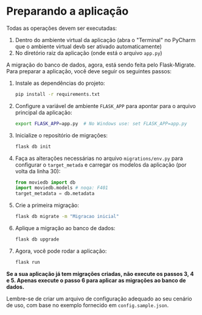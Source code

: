 # Preparando a aplicação

Todas as operações devem ser executadas:
1. Dentro do ambiente virtual da aplicação (abra o "Terminal" no PyCharm que o ambiente virtual devb ser ativado automaticamente)
2. No diretório raiz da aplicação (onde está o arquivo `app.py`)

A migração do banco de dados, agora, está sendo feita pelo Flask-Migrate. Para preparar a aplicação,
você deve seguir os seguintes passos:

1. Instale as dependências do projeto:
   ```bash
   pip install -r requirements.txt
   ```
2. Configure a variável de ambiente `FLASK_APP` para apontar para o arquivo principal da aplicação:
   ```bash
   export FLASK_APP=app.py  # No Windows use: set FLASK_APP=app.py
   ```
3. Inicialize o repositório de migrações:
   ```bash
   flask db init
   ```
4. Faça as alterações necessárias no arquivo `migrations/env.py` para configurar o `target_metada` e carregar os modelos da aplicação (por volta da linha 30):
   ```python
   from moviedb import db
   import moviedb.models # noqa: F401
   target_metadata = db.metadata
   ```
5. Crie a primeira migração:
   ```bash
   flask db migrate -m "Migracao inicial"
   ```
6. Aplique a migração ao banco de dados:
   ```bash
   flask db upgrade
   ```
7. Agora, você pode rodar a aplicação:
   ```bash
   flask run
   ```

**Se a sua aplicação já tem migrações criadas, não execute os passos 3, 4 e 5. Apenas execute o passo 6 para aplicar as migrações ao banco de dados.**

Lembre-se de criar um arquivo de configuração adequado ao seu cenário de uso, com base no exemplo fornecido em `config.sample.json`.
